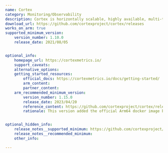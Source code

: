 ```yaml
---
name: Cortex
category: Monitoring/Observability
description: Cortex is horizontally scalable, highly available, multi-tenant, long term storage for Prometheus.
download_url: https://github.com/cortexproject/cortex/releases
works_on_arm: true
supported_minimum_version:
    version_number: 1.10.0
    release_date: 2021/08/05


optional_info:
    homepage_url: https://cortexmetrics.io/
    support_caveats:
    alternative_options:
    getting_started_resources:
        official_docs: https://cortexmetrics.io/docs/getting-started/
        arm_content:
        partner_content:
    arm_recommended_minimum_version:
        version_number: 1.15.0
        release_date: 2023/04/20
        reference_content: https://github.com/cortexproject/cortex/releases/tag/v1.15.0
        rationale: This version added the official Arm64 docker image builds and included testing on AWS Graviton instances. This ensures Cortex works reliably on Arm-based infrastructure.


optional_hidden_info:
    release_notes__supported_minimum: https://github.com/cortexproject/cortex/releases/tag/v1.10.0
    release_notes__recommended_minimum:
    other_info:

---
```

